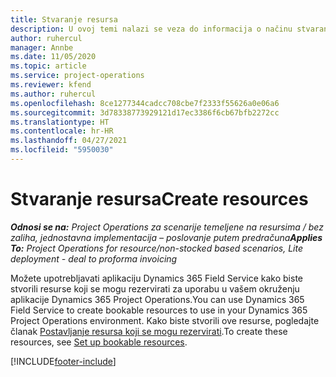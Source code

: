 ```yaml
---
title: Stvaranje resursa
description: U ovoj temi nalazi se veza do informacija o načinu stvaranja resursa koji se mogu rezervirati.
author: ruhercul
manager: Annbe
ms.date: 11/05/2020
ms.topic: article
ms.service: project-operations
ms.reviewer: kfend
ms.author: ruhercul
ms.openlocfilehash: 8ce1277344cadcc708cbe7f2333f55626a0e06a6
ms.sourcegitcommit: 3d78338773929121d17ec3386f6cb67bfb2272cc
ms.translationtype: HT
ms.contentlocale: hr-HR
ms.lasthandoff: 04/27/2021
ms.locfileid: "5950030"
---
```

# <a name="create-resources"></a><span data-ttu-id="c3300-103">Stvaranje resursa</span><span class="sxs-lookup"><span data-stu-id="c3300-103">Create resources</span></span>

<span data-ttu-id="c3300-104">_**Odnosi se na:** Project Operations za scenarije temeljene na resursima / bez zaliha, jednostavna implementacija – poslovanje putem predračuna_</span><span class="sxs-lookup"><span data-stu-id="c3300-104">_**Applies To:** Project Operations for resource/non-stocked based scenarios, Lite deployment - deal to proforma invoicing_</span></span>

<span data-ttu-id="c3300-105">Možete upotrebljavati aplikaciju Dynamics 365 Field Service kako biste stvorili resurse koji se mogu rezervirati za uporabu u vašem okruženju aplikacije Dynamics 365 Project Operations.</span><span class="sxs-lookup"><span data-stu-id="c3300-105">You can use Dynamics 365 Field Service to create bookable resources to use in your Dynamics 365 Project Operations environment.</span></span> <span data-ttu-id="c3300-106">Kako biste stvorili ove resurse, pogledajte članak [Postavljanje resursa koji se mogu rezervirati](/dynamics365/field-service/set-up-bookable-resources).</span><span class="sxs-lookup"><span data-stu-id="c3300-106">To create these resources, see [Set up bookable resources](/dynamics365/field-service/set-up-bookable-resources).</span></span>


[!INCLUDE[footer-include](../includes/footer-banner.md)]